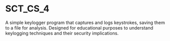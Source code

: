 # SCT_CS_4
 A simple keylogger program that captures and logs keystrokes, saving them to a file for analysis. Designed for educational purposes to understand keylogging techniques and their security implications.
